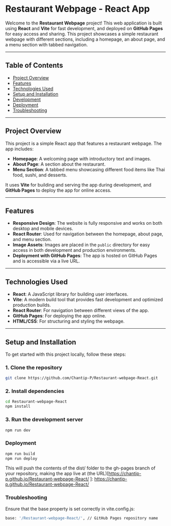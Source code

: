# Restaurant Webpage - React App

Welcome to the **Restaurant Webpage** project! This web application is built using **React** and **Vite** for fast development, and deployed on **GitHub Pages** for easy access and sharing. This project showcases a simple restaurant webpage with different sections, including a homepage, an about page, and a menu section with tabbed navigation.

---

## Table of Contents

- [Project Overview](#project-overview)
- [Features](#features)
- [Technologies Used](#technologies-used)
- [Setup and Installation](#setup-and-installation)
- [Development](#development)
- [Deployment](#deployment)
- [Troubleshooting](#troubleshooting)

---

## Project Overview

This project is a simple React app that features a restaurant webpage. The app includes:

- **Homepage**: A welcoming page with introductory text and images.
- **About Page**: A section about the restaurant.
- **Menu Section**: A tabbed menu showcasing different food items like Thai food, sushi, and desserts.

It uses **Vite** for building and serving the app during development, and **GitHub Pages** to deploy the app for online access.

---

## Features

- **Responsive Design**: The website is fully responsive and works on both desktop and mobile devices.
- **React Router**: Used for navigation between the homepage, about page, and menu section.
- **Image Assets**: Images are placed in the `public` directory for easy access in both development and production environments.
- **Deployment with GitHub Pages**: The app is hosted on GitHub Pages and is accessible via a live URL.

---

## Technologies Used

- **React**: A JavaScript library for building user interfaces.
- **Vite**: A modern build tool that provides fast development and optimized production builds.
- **React Router**: For navigation between different views of the app.
- **GitHub Pages**: For deploying the app online.
- **HTML/CSS**: For structuring and styling the webpage.

---

## Setup and Installation

To get started with this project locally, follow these steps:

### 1. Clone the repository

```bash
git clone https://github.com/Chantip-P/Restaurant-webpage-React.git
```

### 2. Install dependencies
```bash
cd Restaurant-webpage-React
npm install
```
### 3. Run the development server
```bash
npm run dev
```

### Deployment
```bash
npm run build
npm run deploy
```
This will push the contents of the dist/ folder to the gh-pages branch of your repository, making the app live at (the URL)[https://chantip-p.github.io/Restaurant-webpage-React/
]:
https://chantip-p.github.io/Restaurant-webpage-React/

### Troubleshooting
Ensure that the base property is set correctly in vite.config.js:
```bash
base: '/Restaurant-webpage-React/', // GitHub Pages repository name
```

